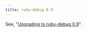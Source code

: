 ```yaml
---
title: ruby-debug 0.9
---
```


See, "[Upgrading to ruby-debug 0.9](http://www.wincent.com/knowledge-base/Upgrading%20to%20ruby-debug%200.9)".
